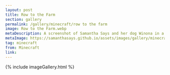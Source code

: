 ```yaml
---
layout: post
title: Row to the Farm
section: gallery
permalink: /gallery/minecraft/row to the farm
image: Row to the Farm.webp
metaDescription: A screenshot of Samantha Says and her dog Winona in a boat from Minecraft, taken by Samantha Says.
metaImage: https://samanthasays.github.io/assets/images/gallery/minecraft/Row to the Farm.webp
tag: minecraft
from: Minecraft
link: 
---
```

{% include imageGallery.html %}